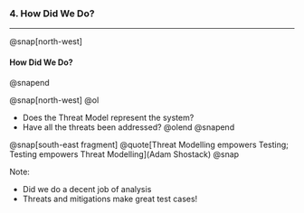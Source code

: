 ### 4. How Did We Do?

---

@snap[north-west]   
#### How Did We Do?
@snapend

@snap[north-west]
@ol
- Does the Threat Model represent the system?
- Have all the threats been addressed?
@olend
@snapend

@snap[south-east fragment]
@quote[Threat Modelling empowers Testing; Testing empowers Threat Modelling](Adam Shostack)
@snap

Note:
- Did we do a decent job of analysis
- Threats and mitigations make great test cases!